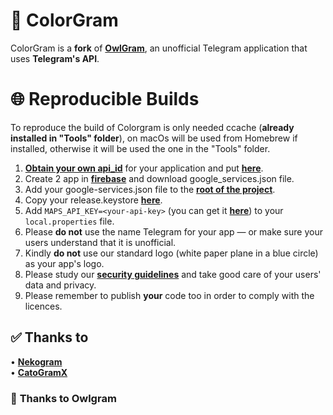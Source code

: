 # 🎨 **ColorGram**
ColorGram is a **fork** of [**OwlGram**](<http://github.com/OwlgramDev/OwlGram>), an unofficial Telegram application that uses **Telegram's API**.

# 🌐 Reproducible Builds
To reproduce the build of Colorgram is only needed ccache (**already installed in "Tools" folder**), on macOs
will be used from Homebrew if installed, otherwise it will be used the one in the "Tools" folder.

1. [**Obtain your own api_id**](https://core.telegram.org/api/obtaining_api_id) for your application and put [**here**](https://github.com/Pierlu096/color/blob/master/TMessagesProj/src/main/java/org/telegram/messenger/BuildVars.java). 
2. Create 2 app in [**firebase**](https://console.firebase.google.com/) and download google_services.json file.
3. Add your google-services.json file to the [**root of the project**](https://github.com/Pierlu096/color/tree/master/TMessagesProj_App).
4. Copy your release.keystore [**here**](https://github.com/Pierlu096/color/TMessagesProj/config).
5. Add `MAPS_API_KEY=<your-api-key>` (you can get it [**here**](https://console.cloud.google.com/google/maps-apis)) to your `local.properties` file.
6. Please **do not** use the name Telegram for your app — or make sure your users understand that it is unofficial.
7. Kindly **do not** use our standard logo (white paper plane in a blue circle) as your app's logo.
8. Please study our [**security guidelines**](https://core.telegram.org/mtproto/security_guidelines) and take good care of your users' data and privacy.
9. Please remember to publish **your** code too in order to comply with the licences.

## ✅ Thanks to
• [**Nekogram**](<https://gitlab.com/Nekogram/Nekogram>)  
• [**CatoGramX**](<https://github.com/CatogramX/CatogramX>)

### 🦉 **Thanks to Owlgram**
